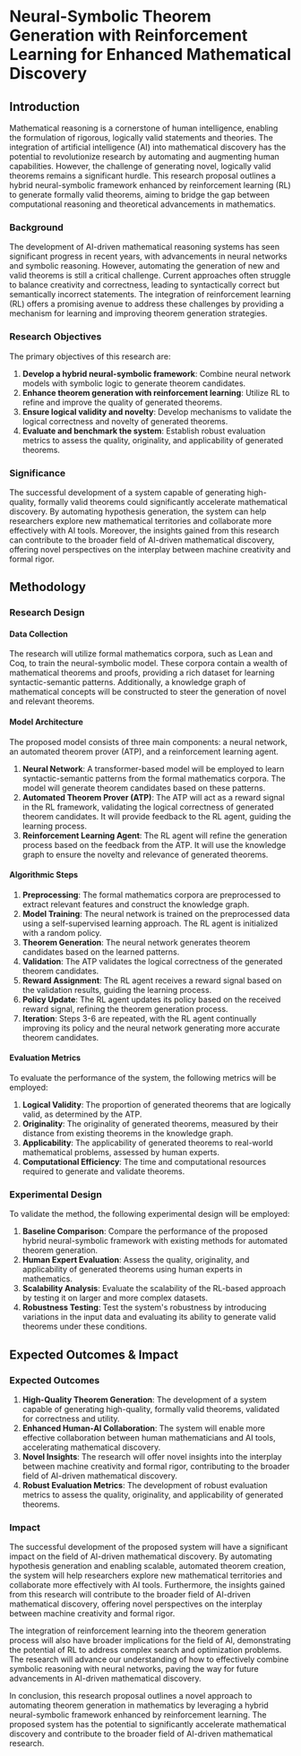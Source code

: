 # Neural-Symbolic Theorem Generation with Reinforcement Learning for Enhanced Mathematical Discovery

## Introduction

Mathematical reasoning is a cornerstone of human intelligence, enabling the formulation of rigorous, logically valid statements and theories. The integration of artificial intelligence (AI) into mathematical discovery has the potential to revolutionize research by automating and augmenting human capabilities. However, the challenge of generating novel, logically valid theorems remains a significant hurdle. This research proposal outlines a hybrid neural-symbolic framework enhanced by reinforcement learning (RL) to generate formally valid theorems, aiming to bridge the gap between computational reasoning and theoretical advancements in mathematics.

### Background

The development of AI-driven mathematical reasoning systems has seen significant progress in recent years, with advancements in neural networks and symbolic reasoning. However, automating the generation of new and valid theorems is still a critical challenge. Current approaches often struggle to balance creativity and correctness, leading to syntactically correct but semantically incorrect statements. The integration of reinforcement learning (RL) offers a promising avenue to address these challenges by providing a mechanism for learning and improving theorem generation strategies.

### Research Objectives

The primary objectives of this research are:
1. **Develop a hybrid neural-symbolic framework**: Combine neural network models with symbolic logic to generate theorem candidates.
2. **Enhance theorem generation with reinforcement learning**: Utilize RL to refine and improve the quality of generated theorems.
3. **Ensure logical validity and novelty**: Develop mechanisms to validate the logical correctness and novelty of generated theorems.
4. **Evaluate and benchmark the system**: Establish robust evaluation metrics to assess the quality, originality, and applicability of generated theorems.

### Significance

The successful development of a system capable of generating high-quality, formally valid theorems could significantly accelerate mathematical discovery. By automating hypothesis generation, the system can help researchers explore new mathematical territories and collaborate more effectively with AI tools. Moreover, the insights gained from this research can contribute to the broader field of AI-driven mathematical discovery, offering novel perspectives on the interplay between machine creativity and formal rigor.

## Methodology

### Research Design

#### Data Collection

The research will utilize formal mathematics corpora, such as Lean and Coq, to train the neural-symbolic model. These corpora contain a wealth of mathematical theorems and proofs, providing a rich dataset for learning syntactic-semantic patterns. Additionally, a knowledge graph of mathematical concepts will be constructed to steer the generation of novel and relevant theorems.

#### Model Architecture

The proposed model consists of three main components: a neural network, an automated theorem prover (ATP), and a reinforcement learning agent.

1. **Neural Network**: A transformer-based model will be employed to learn syntactic-semantic patterns from the formal mathematics corpora. The model will generate theorem candidates based on these patterns.
2. **Automated Theorem Prover (ATP)**: The ATP will act as a reward signal in the RL framework, validating the logical correctness of generated theorem candidates. It will provide feedback to the RL agent, guiding the learning process.
3. **Reinforcement Learning Agent**: The RL agent will refine the generation process based on the feedback from the ATP. It will use the knowledge graph to ensure the novelty and relevance of generated theorems.

#### Algorithmic Steps

1. **Preprocessing**: The formal mathematics corpora are preprocessed to extract relevant features and construct the knowledge graph.
2. **Model Training**: The neural network is trained on the preprocessed data using a self-supervised learning approach. The RL agent is initialized with a random policy.
3. **Theorem Generation**: The neural network generates theorem candidates based on the learned patterns.
4. **Validation**: The ATP validates the logical correctness of the generated theorem candidates.
5. **Reward Assignment**: The RL agent receives a reward signal based on the validation results, guiding the learning process.
6. **Policy Update**: The RL agent updates its policy based on the received reward signal, refining the theorem generation process.
7. **Iteration**: Steps 3-6 are repeated, with the RL agent continually improving its policy and the neural network generating more accurate theorem candidates.

#### Evaluation Metrics

To evaluate the performance of the system, the following metrics will be employed:

1. **Logical Validity**: The proportion of generated theorems that are logically valid, as determined by the ATP.
2. **Originality**: The originality of generated theorems, measured by their distance from existing theorems in the knowledge graph.
3. **Applicability**: The applicability of generated theorems to real-world mathematical problems, assessed by human experts.
4. **Computational Efficiency**: The time and computational resources required to generate and validate theorems.

### Experimental Design

To validate the method, the following experimental design will be employed:

1. **Baseline Comparison**: Compare the performance of the proposed hybrid neural-symbolic framework with existing methods for automated theorem generation.
2. **Human Expert Evaluation**: Assess the quality, originality, and applicability of generated theorems using human experts in mathematics.
3. **Scalability Analysis**: Evaluate the scalability of the RL-based approach by testing it on larger and more complex datasets.
4. **Robustness Testing**: Test the system's robustness by introducing variations in the input data and evaluating its ability to generate valid theorems under these conditions.

## Expected Outcomes & Impact

### Expected Outcomes

1. **High-Quality Theorem Generation**: The development of a system capable of generating high-quality, formally valid theorems, validated for correctness and utility.
2. **Enhanced Human-AI Collaboration**: The system will enable more effective collaboration between human mathematicians and AI tools, accelerating mathematical discovery.
3. **Novel Insights**: The research will offer novel insights into the interplay between machine creativity and formal rigor, contributing to the broader field of AI-driven mathematical discovery.
4. **Robust Evaluation Metrics**: The development of robust evaluation metrics to assess the quality, originality, and applicability of generated theorems.

### Impact

The successful development of the proposed system will have a significant impact on the field of AI-driven mathematical discovery. By automating hypothesis generation and enabling scalable, automated theorem creation, the system will help researchers explore new mathematical territories and collaborate more effectively with AI tools. Furthermore, the insights gained from this research will contribute to the broader field of AI-driven mathematical discovery, offering novel perspectives on the interplay between machine creativity and formal rigor.

The integration of reinforcement learning into the theorem generation process will also have broader implications for the field of AI, demonstrating the potential of RL to address complex search and optimization problems. The research will advance our understanding of how to effectively combine symbolic reasoning with neural networks, paving the way for future advancements in AI-driven mathematical discovery.

In conclusion, this research proposal outlines a novel approach to automating theorem generation in mathematics by leveraging a hybrid neural-symbolic framework enhanced by reinforcement learning. The proposed system has the potential to significantly accelerate mathematical discovery and contribute to the broader field of AI-driven mathematical research.